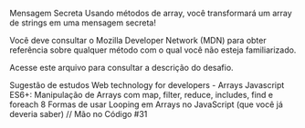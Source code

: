 Mensagem Secreta
Usando métodos de array, você transformará um array de strings em uma mensagem secreta!

Você deve consultar o Mozilla Developer Network (MDN) para obter referência sobre qualquer método com o qual você não esteja familiarizado.

Acesse este arquivo para consultar a descrição do desafio.

Sugestão de estudos
Web technology for developers - Arrays
Javascript ES6+: Manipulação de Arrays com map, filter, reduce, includes, find e foreach
8 Formas de usar Looping em Arrays no JavaScript (que você já deveria saber) // Mão no Código #31
